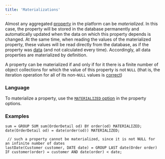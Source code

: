 ```yaml
---
title: 'Materializations'
---
```


Almost any aggregated [property](Properties.md) in the platform can be *materialized*. In this case, the property will be stored in the database permanently and automatically updated when the data on which this property depends is changed. At the same time, when reading the values of the materialized property, these values will be read directly from the database, as if the property was [data](Data_properties_DATA.md) (and not calculated every time). Accordingly, all data properties are materialized by definition.

A property can be materialized if and only if for it there is a finite number of object collections for which the value of this property is not `NULL` (that is, the iteration operation for all of its non-`NULL` values is [correct](Set_operations.md#correct))

### Language

To materialize a property, use the [`MATERIALIZED` option](Property_options.md#persistent-broken) in the property options.

### Examples

```lsf
sum = GROUP SUM sum(OrderDetail od) BY order(od) MATERIALIZED;
date(OrderDetail od) = date(order(od)) MATERIALIZED;

 // such a property cannot be materialized, since it is not NULL for an infinite number of dates
lastDate(Customer customer, DATE date) = GROUP LAST date(Order order) IF customer(order) = customer AND date(order) < date;
```
